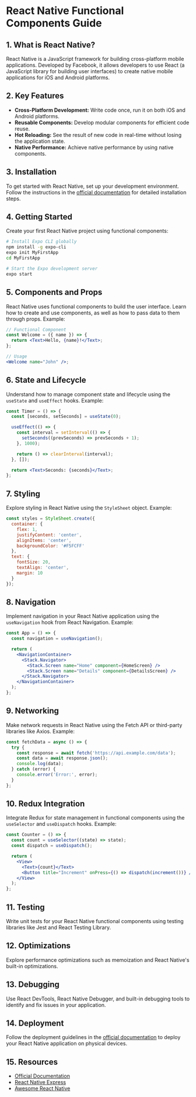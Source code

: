# React Native Functional Components Guide

## 1. What is React Native?

React Native is a JavaScript framework for building cross-platform mobile applications. Developed by Facebook, it allows developers to use React (a JavaScript library for building user interfaces) to create native mobile applications for iOS and Android platforms.

## 2. Key Features

- **Cross-Platform Development:** Write code once, run it on both iOS and Android platforms.
- **Reusable Components:** Develop modular components for efficient code reuse.
- **Hot Reloading:** See the result of new code in real-time without losing the application state.
- **Native Performance:** Achieve native performance by using native components.

## 3. Installation

To get started with React Native, set up your development environment. Follow the instructions in the [official documentation](https://reactnative.dev/docs/environment-setup) for detailed installation steps.

## 4. Getting Started

Create your first React Native project using functional components:

```bash
# Install Expo CLI globally
npm install -g expo-cli
expo init MyFirstApp
cd MyFirstApp

# Start the Expo development server
expo start

```

## 5. Components and Props

React Native uses functional components to build the user interface. Learn how to create and use components, as well as how to pass data to them through props. Example:

```jsx
// Functional Component
const Welcome = ({ name }) => {
  return <Text>Hello, {name}!</Text>;
};

// Usage
<Welcome name="John" />;
```

## 6. State and Lifecycle

Understand how to manage component state and lifecycle using the `useState` and `useEffect` hooks. Example:

```jsx
const Timer = () => {
  const [seconds, setSeconds] = useState(0);

  useEffect(() => {
    const interval = setInterval(() => {
      setSeconds((prevSeconds) => prevSeconds + 1);
    }, 1000);

    return () => clearInterval(interval);
  }, []);

  return <Text>Seconds: {seconds}</Text>;
};
```

## 7. Styling

Explore styling in React Native using the `StyleSheet` object. Example:

```jsx
const styles = StyleSheet.create({
  container: {
    flex: 1,
    justifyContent: 'center',
    alignItems: 'center',
    backgroundColor: '#F5FCFF'
  },
  text: {
    fontSize: 20,
    textAlign: 'center',
    margin: 10
  }
});
```

## 8. Navigation

Implement navigation in your React Native application using the `useNavigation` hook from React Navigation. Example:

```jsx
const App = () => {
  const navigation = useNavigation();

  return (
    <NavigationContainer>
      <Stack.Navigator>
        <Stack.Screen name="Home" component={HomeScreen} />
        <Stack.Screen name="Details" component={DetailsScreen} />
      </Stack.Navigator>
    </NavigationContainer>
  );
};
```

## 9. Networking

Make network requests in React Native using the Fetch API or third-party libraries like Axios. Example:

```jsx
const fetchData = async () => {
  try {
    const response = await fetch('https://api.example.com/data');
    const data = await response.json();
    console.log(data);
  } catch (error) {
    console.error('Error:', error);
  }
};
```

## 10. Redux Integration

Integrate Redux for state management in functional components using the `useSelector` and `useDispatch` hooks. Example:

```jsx
const Counter = () => {
  const count = useSelector((state) => state);
  const dispatch = useDispatch();

  return (
    <View>
      <Text>{count}</Text>
      <Button title="Increment" onPress={() => dispatch(increment())} />
    </View>
  );
};
```

## 11. Testing

Write unit tests for your React Native functional components using testing libraries like Jest and React Testing Library.

## 12. Optimizations

Explore performance optimizations such as memoization and React Native's built-in optimizations.

## 13. Debugging

Use React DevTools, React Native Debugger, and built-in debugging tools to identify and fix issues in your application.

## 14. Deployment

Follow the deployment guidelines in the [official documentation](https://reactnative.dev/docs/running-on-device) to deploy your React Native application on physical devices.

## 15. Resources

- [Official Documentation](https://reactnative.dev/docs/getting-started)
- [React Native Express](https://www.reactnative.express/)
- [Awesome React Native](https://github.com/jondot/awesome-react-native)
